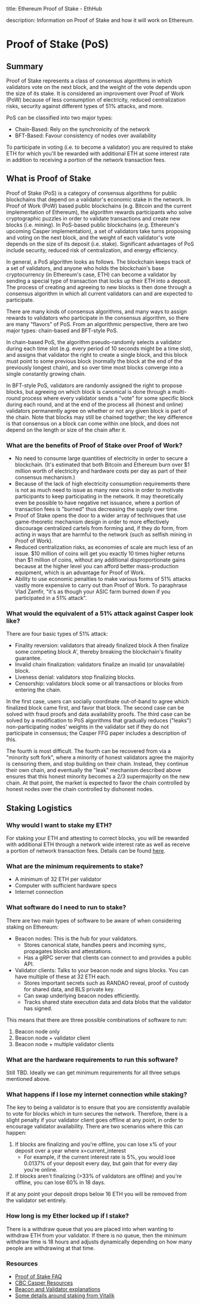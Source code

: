 title: Ethereum Proof of Stake - EthHub

description: Information on Proof of Stake and how it will work on Ethereum.

# Proof of Stake (PoS)

## Summary

Proof of Stake represents a class of consensus algorithms in which validators vote on the next block, and the weight of the vote depends upon the size of its stake.
It is considered an improvement over Proof of Work (PoW) because of less consumption of electricity, reduced centralization risks, security against different types of 51% attacks, and more.

PoS can be classified into two major types:
* Chain-Based: Rely on the synchronicity of the network
* BFT-Based: Favour consistency of nodes over availability

To participate in voting \(i.e. to become a validator\) you are required to stake ETH for which you'll be rewarded with additional ETH at some interest rate in addition to receiving a portion of the network transaction fees.

## What is Proof of Stake

Proof of Stake \(PoS\) is a category of consensus algorithms for public blockchains that depend on a validator's economic stake in the network. In Proof of Work \(PoW\) based public blockchains \(e.g. Bitcoin and the current implementation of Ethereum\), the algorithm rewards participants who solve cryptographic puzzles in order to validate transactions and create new blocks \(i.e. mining\). In PoS-based public blockchains \(e.g. Ethereum's upcoming Casper implementation\), a set of validators take turns proposing and voting on the next block, and the weight of each validator's vote depends on the size of its deposit \(i.e. stake\). Significant advantages of PoS include security, reduced risk of centralization, and energy efficiency.

In general, a PoS algorithm looks as follows. The blockchain keeps track of a set of validators, and anyone who holds the blockchain's base cryptocurrency \(in Ethereum's case, ETH\) can become a validator by sending a special type of transaction that locks up their ETH into a deposit. The process of creating and agreeing to new blocks is then done through a consensus algorithm in which all current validators can and are expected to participate.

There are many kinds of consensus algorithms, and many ways to assign rewards to validators who participate in the consensus algorithm, so there are many "flavors" of PoS. From an algorithmic perspective, there are two major types: chain-based and BFT-style PoS.

In chain-based PoS, the algorithm pseudo-randomly selects a validator during each time slot \(e.g. every period of 10 seconds might be a time slot\), and assigns that validator the right to create a single block, and this block must point to some previous block \(normally the block at the end of the previously longest chain\), and so over time most blocks converge into a single constantly growing chain.

In BFT-style PoS, validators are randomly assigned the right to propose blocks, but agreeing on which block is canonical is done through a multi-round process where every validator sends a "vote" for some specific block during each round, and at the end of the process all \(honest and online\) validators permanently agree on whether or not any given block is part of the chain. Note that blocks may still be chained together; the key difference is that consensus on a block can come within one block, and does not depend on the length or size of the chain after it.

### What are the benefits of Proof of Stake over Proof of Work?

* No need to consume large quantities of electricity in order to secure a blockchain. \(It's estimated that both Bitcoin and Ethereum burn over $1 million worth of electricity and hardware costs per day as part of their consensus mechanism.\)
* Because of the lack of high electricity consumption requirements there is not as much need to issue as many new coins in order to motivate participants to keep participating in the network. It may theoretically even be possible to have negative net issuance, where a portion of transaction fees is "burned" thus decreasing the supply over time.
* Proof of Stake opens the door to a wider array of techniques that use game-theoretic mechanism design in order to more effectively discourage centralized cartels from forming and, if they do form, from acting in ways that are harmful to the network \(such as selfish mining in Proof of Work\).
* Reduced centralization risks, as economies of scale are much less of an issue. $10 million of coins will get you exactly 10 times higher returns than $1 million of coins, without any additional disproportionate gains because at the higher level you can afford better mass-production equipment, which is an advantage for Proof of Work.
* Ability to use economic penalties to make various forms of 51% attacks vastly more expensive to carry out than Proof of Work. To paraphrase Vlad Zamfir, "it's as though your ASIC farm burned down if you participated in a 51% attack".

### What would the equivalent of a 51% attack against Casper look like?

There are four basic types of 51% attack:

* Finality reversion: validators that already finalized block A then finalize some competing block A', thereby breaking the blockchain's finality guarantee.
* Invalid chain finalization: validators finalize an invalid \(or unavailable\) block.
* Liveness denial: validators stop finalizing blocks.
* Censorship: validators block some or all transactions or blocks from entering the chain.

In the first case, users can socially coordinate out-of-band to agree which finalized block came first, and favor that block. The second case can be solved with fraud proofs and data availability proofs. The third case can be solved by a modification to PoS algorithms that gradually reduces \("leaks"\) non-participating nodes' weights in the validator set if they do not participate in consensus; the Casper FFG paper includes a description of this.

The fourth is most difficult. The fourth can be recovered from via a "minority soft fork", where a minority of honest validators agree the majority is censoring them, and stop building on their chain. Instead, they continue their own chain, and eventually the "leak" mechanism described above ensures that this honest minority becomes a 2/3 supermajority on the new chain. At that point, the market is expected to favor the chain controlled by honest nodes over the chain controlled by dishonest nodes.

## Staking Logistics

### Why would I want to stake my ETH?

For staking your ETH and attesting to correct blocks, you will be rewarded with additional ETH through a network wide interest rate as well as receive a portion of network transaction fees. Details can be found [here](https://docs.ethhub.io/ethereum-roadmap/ethereum-2.0/eth-2.0-economics).

### What are the minimum requirements to stake?

* A minimum of 32 ETH per validator
* Computer with sufficient hardware specs
* Internet connection

### What software do I need to run to stake?

There are two main types of software to be aware of when considering staking on Ethereum:

* Beacon nodes: This is the hub for your validators. 
  * Stores canonical state, handles peers and incoming sync, propagates blocks and attestations.
  * Has a gRPC server that clients can connect to and provides a public API.
* Validator clients: Talks to your beacon node and signs blocks. You can have multiple of these at 32 ETH each.
  * Stores important secrets such as RANDAO reveal, proof of custody for shared data, and BLS private key.
  * Can swap underlying beacon nodes efficiently.
  * Tracks shared state execution data and data blobs that the validator has signed.

This means that there are three possible combinations of software to run:

1. Beacon node only
2. Beacon node + validator client
3. Beacon node + multiple validator clients

### What are the hardware requirements to run this software?

Still TBD. Ideally we can get minimum requirements for all three setups mentioned above.

### What happens if I lose my internet connection while staking?

The key to being a validator is to ensure that you are consistently available to vote for blocks which in turn secures the network. Therefore, there is a slight penalty if your validator client goes offline at any point, in order to encourage validator availability. There are two scenarios where this can happen:

1. If blocks are finalizing and you're offline, you can lose x% of your deposit over a year where x=current\_interest
   * For example, if the current interest rate is 5%, you would lose 0.0137% of your deposit every day, but gain that for every day you're online.
2. If blocks aren't finalizing \(&gt;33% of validators are offline\) and you're offline, you can lose 60% in 18 days. 

If at any point your deposit drops below 16 ETH you will be removed from the validator set entirely.

### How long is my Ether locked up if I stake?

There is a withdraw queue that you are placed into when wanting to withdraw ETH from your validator. If there is no queue, then the minimum withdraw time is 18 hours and adjusts dynamically depending on how many people are withdrawing at that time.

### Resources

* [Proof of Stake FAQ](https://github.com/ethereum/wiki/wiki/Proof-of-Stake-FAQs)
* [CBC Casper Resources](https://docs.google.com/document/d/1Iz4d5qhb5OeIajTwfmdE0DZeWjxq7ebD70_0WWOqGa8/edit#)
* [Beacon and Validator explanations](https://twitter.com/terenc3t/status/1070738081337106432)
* [Some details around staking from Vitalik](https://www.reddit.com/r/ethereum/comments/a41u9k/_/ebbm03t/?context=1)

